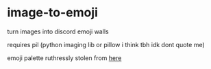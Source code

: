 # image-to-emoji
turn images into discord emoji walls

requires pil (python imaging lib or pillow i think tbh idk dont quote me)

emoji palette ruthressly stolen from [here](https://codesandbox.io/p/sandbox/emoji-average-color-forked-cwy3cl?file=%2Fsrc%2FemojiColors.json)
